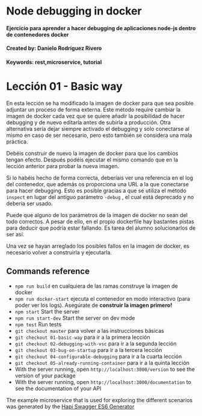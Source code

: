 # Node debugging in docker
#### Ejercicio para aprender a hacer debugging de aplicaciones node-js dentro de contenedores docker
#### Created by: Danielo Rodríguez Rivero
#### Keywords: rest,microservice, tutorial

# Lección 01 - Basic way

En esta lección se ha modificado la imagen de docker para que sea posible adjuntar un proceso de forma externa.
Este método require cambiar la imagen de docker cada vez que se quiere añadir la posibilidad de hacer debugging y de nuevo editarla antes de subirla a producción.
Otra alternativa sería dejar siempre activado el debugging y solo conectarse al mismo en caso de ser necesario, pero esto también se considera una mala práctica.

Debéis construir de nuevo la imagen de docker para que los cambios tengan efecto.
Después podéis ejecutar el mismo comando que en la lección anterior para probar la nueva imagen.

Si lo habéis hecho de forma correcta, deberíais ver una referencia en el log del contenedor, que además os proporciona una URL a la que conectarse para hacer debugging.
Esto es posible gracias a que se utiliza el método `inspect` en lugar del antíguo parámetro `-debug` , el cual está deprecado y no debería ser usado.

Puede que alguno de los parámetros de la imagen de docker no sean del todo correctos. A pesar de ello, en el propio dockerfile hay bastantes pistas para deducir que podría
estar fallando. Es tarea del alumno solucionarlos de ser así.

Una vez se hayan arreglado los posibles fallos en la imagen de docker, es necesario volver a construirla y ejecutarla.

## Commands reference

* `npm run build` en cualquiera de las ramas construye la imagen de docker
* `npm run docker-start` ejecuta el contenedor en modo interactivo (para poder ver los logs). Asegúrate de **construir la imagen primero!**
* `npm start` Start the server 
* `npm run start-dev` Start the server on dev mode 
* `npm test` Run tests 
* `git checkout master` para volver a las instrucciones básicas 
* `git checkout 01-basic-way` para ir a la primera lección
* `git checkout 02-debugging-with-vsc` para ir a la segunda lección
* `git checkout 03-bug-on-startup` para ir a la tercera lección
* `git checkout 04-configurable-debugging` para ir a la cuarta lección
* `git checkout 05-already-running-container` para ir a la quinta lección
* With the server running, open `http://localhost:3000/version` to see the version of your package
* With the server running, open `http://localhost:3000/documentation` to see the documentation of your API

The example microservice that is used for exploring the different scenarios was generated by the [Hapi Swagger ES6 Generator](https://github.com/danielo515/generator-hapi-swagger-es6)
